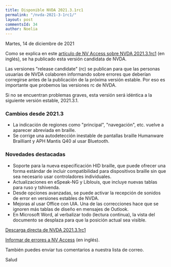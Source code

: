 ```yaml
---
title: Disponible NVDA 2021.3.1rc1
permalink: "/nvda-2021-3-1rc1/"
layout: post
commentsId: 34
author: Noelia
---
```


<footer>Martes, 14 de diciembre de 2021</footer>

Como se explica en este [artículo de NV Access sobre NVDA 2021.3.1rc1](https://www.nvaccess.org/post/nvda-2021-3-1rc1/) (en inglés), se ha publicado esta versión candidata de NVDA.

Las versiones "release candidate" (rc) se publican para que las personas usuarias de NVDA colaboren informando sobre errores que deberían corregirse antes de la publicación de la próxima versión estable. Por eso es importante que probemos las versiones rc de NVDA.

Si no se encuentran problemas graves, esta versión será idéntica a la siguiente versión estable, 2021.3.1.

### Cambios desde 2021.3

- La indicación de regiones como "principal", "navegación", etc. vuelve a aparecer abreviada en braille.
- Se corrige una autodetección inestable de pantallas braille Humanware Brailliant y APH Mantis Q40 al usar Bluetooth.

### Novedades destacadas

- Soporte para la nueva especificación HID braille, que puede ofrecer una forma estándar de incluir compatibilidad para dispositivos braille sin
que sea necesario usar controladores individuales.
- Actualizaciones en eSpeak-NG y Liblouis, que incluye nuevas tablas para ruso y tshivenda.
- Desde opciones avanzadas, se puede activar la recepción de sonidos de error en versiones estables de NVDA.
- Mejoras al usar Office con UIA. Una de las correcciones hace que se ignoren más tablas de diseño en mensajes de Outlook.
- En Microsoft Word, al verbalizar todo (lectura continua), la vista del documento se desplaza para que la posición actual sea visible.

[Descarga directa de NVDA 2021.3.1rc1](https://www.nvaccess.org/files/nvda/releases/2021.3.1rc1/nvda_2021.3.1rc1.exe)

[Informar de errores a NV Access](https://github.com/nvaccess/nvda/issues) (en inglés).

También puedes enviar tus comentarios a nuestra lista de correo.

Salud
